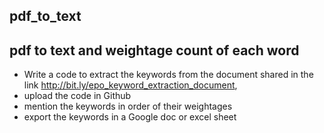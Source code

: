 ## pdf_to_text
## pdf to text and weightage count of each word
* Write a code to extract the keywords from the document shared in the link http://bit.ly/epo_keyword_extraction_document,  
* upload the code in Github 
* mention the keywords in order of their weightages
* export the keywords in a Google doc or excel sheet
